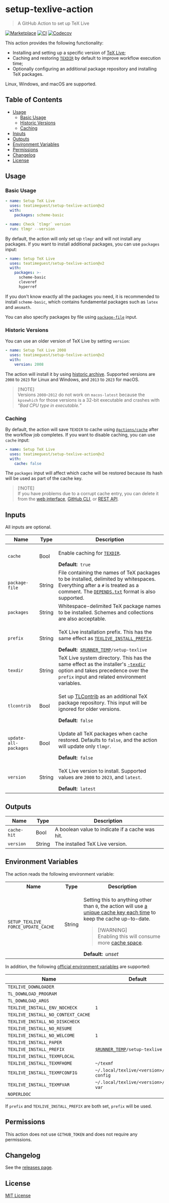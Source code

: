 <!--
  Zero-width spaces (`#x200B;`) are used for word breaks
  or for workarounds against `dprint`.
-->

# setup-texlive-action

> A GitHub Action to set up TeX Live

[![Marketplace][marketplace-badge]][marketplace]
[![CI][ci-badge]][ci]
[![Codecov][codecov-badge]][codecov]

This action provides the following functionality:

- Installing and setting up a specific version of [TeX Live][texlive];
- Caching and restoring [`TEXDIR`][texdir] by default
  to improve workflow execution time;
- Optionally configuring an additional package repository
  and installing TeX packages.

Linux, Windows, and macOS are supported.

## Table of Contents

- [Usage](#usage)
  - [Basic Usage](#basic-usage)
  - [Historic Versions](#historic-versions)
  - [Caching](#caching)
- [Inputs](#inputs)
- [Outputs](#outputs)
- [Environment Variables](#environment-variables)
- [Permissions](#permissions)
- [Changelog](#changelog)
- [License](#license)

## Usage

### Basic Usage

```yaml
- name: Setup TeX Live
  uses: teatimeguest/setup-texlive-action@v2
  with:
    packages: scheme-basic

- name: Check `tlmgr` version
  run: tlmgr --version
```

By default,
the action will only set up `tlmgr` and will not install any packages.
If you want to install additional packages, you can use `packages` input:

```yaml
- name: Setup TeX Live
  uses: teatimeguest/setup-texlive-action@v2
  with:
    packages: >-
      scheme-basic
      cleveref
      hyperref
```

If you don't know exactly all the packages you need,
it is recommended to install `scheme-basic`,
which contains fundamental packages such as `latex` and `amsmath`.

You can also specify packages by file using [`package-file`](#inputs) input.

### Historic Versions

You can use an older version of TeX Live by setting `version`:

```yaml
- name: Setup TeX Live 2008
  uses: teatimeguest/setup-texlive-action@v2
  with:
    version: 2008
```

The action will install it by using [historic archive][historic].
Supported versions are `2008` to `2023` for Linux and Windows,
and `2013` to `2023` for macOS.

> [!NOTE]\
> Versions `2008`–`2012` do not work on `macos-latest`
> because the `kpsewhich` for those versions is a 32-bit executable
> and crashes with _<q>Bad CPU type in executable.</q>_

### Caching

By default, the action will save `TEXDIR` to cache
using [`@actions/cache`][actions-cache] after the workflow job completes.
If you want to disable caching, you can use `cache` input:

```yaml
- name: Setup TeX Live
  uses: teatimeguest/setup-texlive-action@v2
  with:
    cache: false
```

The `packages` input will affect which cache will be restored
because its hash will be used as part of the cache key.

> [!NOTE]\
> If you have problems due to a corrupt cache entry,
> you can delete it from the [web interface][deleting-cache-entries],
> [GitHub CLI][gh-actions-cache], or [REST API][cache-api].

## Inputs

All inputs are optional.

| Name                  | Type   | Description                                                                                                                                                                                     |
| --------------------- | ------ | ----------------------------------------------------------------------------------------------------------------------------------------------------------------------------------------------- |
| `cache`               | Bool   | <p>Enable caching for [`TEXDIR`][texdir].</p> **Default:**&ensp;`true`                                                                                                                          |
| `package-file`        | String | File containing the names of TeX packages to be installed, delimited by whitespaces. Everything after a `#` is treated as a comment. The [`DEPENDS.txt`][depends-txt] format is also supported. |
| `packages`            | String | Whitespace-delimited TeX package names to be installed. Schemes and collections are also acceptable.                                                                                            |
| `prefix`              | String | <p>TeX Live installation prefix. This has the same effect as [`TEXLIVE_INSTALL_PREFIX`][install-tl-env].</p> **Default:**&ensp;<code>&#x200B;[$RUNNER_TEMP][actions-env]/setup-texlive</code>   |
| `texdir`              | String | TeX Live system directory. This has the same effect as the installer's [`-texdir`][install-tl-texdir] option and takes precedence over the `prefix` input and related environment variables.    |
| `tlcontrib`           | Bool   | <p>Set up [TLContrib][tlcontrib] as an additional TeX package repository. This input will be ignored for older versions.</p> **Default:**&ensp;`false`                                          |
| `update-all-packages` | Bool   | <p>Update all TeX packages when cache restored. Defaults to `false`, and the action will update only `tlmgr`.</p> **Default:**&ensp;`false`                                                     |
| `version`             | String | <p>TeX Live version to install. Supported values are `2008` to `2023`, and `latest`.</p> **Default:**&ensp;`latest`                                                                             |

## Outputs

| Name        | Type   | Description                                     |
| ----------- | ------ | ----------------------------------------------- |
| `cache-hit` | Bool   | A boolean value to indicate if a cache was hit. |
| `version`   | String | The installed TeX Live version.                 |

## Environment Variables

The action reads the following environment variable:

<table>
<tr><th>Name</th><th>Type</th><th>Description</th></tr>
<tr><td><code>SETUP_TEXLIVE_&#x200B;FORCE_UPDATE_CACHE</code></td><td>String</td><td><div>

Setting this to anything other than `0`, the action will use
[a unique cache key each time][update-cache] to keep the cache up-to-date.

> [!WARNING]\
> Enabling this will consume more [cache space][cache-limits].

</div><strong>Default:&ensp;</strong><var>unset</var></td></tr>
</table>

In addition,
the following [official environment variables][install-tl-env] are supported:

| Name                               | Default                                                        |
| ---------------------------------- | -------------------------------------------------------------- |
| `TEXLIVE_DOWNLOADER`               |                                                                |
| `TL_DOWNLOAD_PROGRAM`              |                                                                |
| `TL_DOWNLOAD_ARGS`                 |                                                                |
| `TEXLIVE_INSTALL_ENV_NOCHECK`      | `1`                                                            |
| `TEXLIVE_INSTALL_NO_CONTEXT_CACHE` |                                                                |
| `TEXLIVE_INSTALL_NO_DISKCHECK`     |                                                                |
| `TEXLIVE_INSTALL_NO_RESUME`        |                                                                |
| `TEXLIVE_INSTALL_NO_WELCOME`       | `1`                                                            |
| `TEXLIVE_INSTALL_PAPER`            |                                                                |
| `TEXLIVE_INSTALL_PREFIX`           | <code>&#x200B;[$RUNNER_TEMP][actions-env]/setup-texlive</code> |
| `TEXLIVE_INSTALL_TEXMFLOCAL`       |                                                                |
| `TEXLIVE_INSTALL_TEXMFHOME`        | `~/texmf`                                                      |
| `TEXLIVE_INSTALL_TEXMFCONFIG`      | `~/.local/texlive/<version>/texmf-config`                      |
| `TEXLIVE_INSTALL_TEXMFVAR`         | `~/.local/texlive/<version>/texmf-var`                         |
| `NOPERLDOC`                        |                                                                |

If `prefix` and `TEXLIVE_INSTALL_PREFIX` are both set, `prefix` will be used.

## Permissions

This action does not use `GITHUB_TOKEN` and does not require any permissions.

## Changelog

See the [releases page][releases].

## License

[MIT License](./LICENSE)

[actions-cache]: https://github.com/actions/toolkit/tree/main/packages/cache
[actions-env]: https://docs.github.com/en/actions/learn-github-actions/environment-variables#default-environment-variables
[cache-api]: https://docs.github.com/en/rest/actions/cache?apiVersion=2022-11-28#delete-github-actions-caches-for-a-repository-using-a-cache-key
[cache-limits]: https://github.com/actions/cache#cache-limits
[ci-badge]: https://github.com/teatimeguest/setup-texlive-action/actions/workflows/ci.yml/badge.svg
[ci]: https://github.com/teatimeguest/setup-texlive-action/actions/workflows/ci.yml
[codecov-badge]: https://codecov.io/gh/teatimeguest/setup-texlive-action/branch/main/graph/badge.svg?token=97878QAWCF
[codecov]: https://codecov.io/gh/teatimeguest/setup-texlive-action
[deleting-cache-entries]: https://docs.github.com/en/actions/using-workflows/caching-dependencies-to-speed-up-workflows#deleting-cache-entries
[depends-txt]: https://tug.org/texlive/pkgcontrib.html#deps
[gh-actions-cache]: https://github.com/actions/gh-actions-cache
[historic]: https://tug.org/historic/
[install-tl-env]: https://tug.org/texlive/doc/install-tl.html#ENVIRONMENT-VARIABLES
[install-tl-texdir]: https://tug.org/texlive/doc/install-tl.html#texdir-dir
[marketplace-badge]: https://img.shields.io/github/v/release/teatimeguest/setup-texlive-action?label=Marketplace&logo=github
[marketplace]: https://github.com/marketplace/actions/setup-texlive-action
[releases]: https://github.com/teatimeguest/setup-texlive-action/releases
[texdir]: https://tug.org/texlive/doc/texlive-en/texlive-en.html#x1-250003.2.3
[texlive]: https://tug.org/texlive/
[tlcontrib]: https://contrib.texlive.info
[update-cache]: https://github.com/actions/cache/blob/main/tips-and-workarounds.md#update-a-cache
